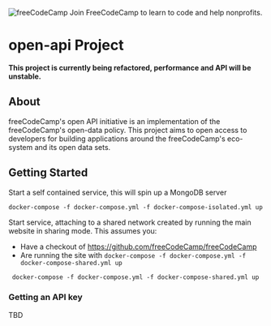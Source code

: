 ![freeCodeCamp](https://camo.githubusercontent.com/60c67cf9ac2db30d478d21755289c423e1f985c6/68747470733a2f2f73332e616d617a6f6e6177732e636f6d2f66726565636f646563616d702f776964652d736f6369616c2d62616e6e65722e706e67)
Join FreeCodeCamp to learn to code and help nonprofits.

# open-api Project

**This project is currently being refactored, performance and API will be unstable.**

## About

freeCodeCamp's open API initiative is an implementation of the freeCodeCamp's open-data policy. This project aims to open access to developers for building applications around the freeCodeCamp's eco-system and its open data sets.

## Getting Started

Start a self contained service, this will spin up a MongoDB server
````
docker-compose -f docker-compose.yml -f docker-compose-isolated.yml up
````

Start service, attaching to a shared network created by 
running the main website in sharing mode. This assumes you:
* Have a checkout of https://github.com/freeCodeCamp/freeCodeCamp
* Are running the site with `docker-compose -f docker-compose.yml -f docker-compose-shared.yml up`

```
 docker-compose -f docker-compose.yml -f docker-compose-shared.yml up
```

### Getting an API key
TBD
